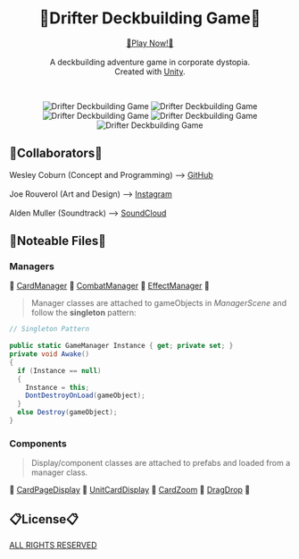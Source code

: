 <h1 align="center">
  💎Drifter Deckbuilding Game💎
</h1>

<p align="center">
  <a href="https://drifterthegame.com/" target="_blank">💠Play Now!💠</a>
  <br><br>
  A deckbuilding adventure game in corporate dystopia.
  <br>
  Created with <a href="https://www.unity.com">Unity</a>.
</p>

<br>

<p align="center">
  <img src="https://i.imgur.com/v7UQh3km.jpg" alt="Drifter Deckbuilding Game">
  <img src="https://i.imgur.com/KBnHxI0m.jpg" alt="Drifter Deckbuilding Game">
  <img src="https://i.imgur.com/7wDsw9Vm.png" alt="Drifter Deckbuilding Game">
  <img src="https://i.imgur.com/YwqUa7zm.jpg" alt="Drifter Deckbuilding Game">
  <img src="https://i.imgur.com/onqGLa4m.jpg" alt="Drifter Deckbuilding Game">
</p>

<h2>
  👯Collaborators👯
</h2>
<p>
  Wesley Coburn (Concept and Programming) --> <a href="https://github.com/weslex555" target="_blank">GitHub</a>
  <br><br>
  Joe Rouverol (Art and Design) --> <a href="https://www.instagram.com/dragonswordart/" target="_blank">Instagram</a>
  <br><br>
  Alden Muller (Soundtrack) --> <a href="https://soundcloud.com/little_fields" target="_blank">SoundCloud</a>
</p>
                                                                                                     
<h2>
  🚩Noteable Files🚩
</h2>

<h3>
  Managers
</h3>
  
<p>  
  🔴
  <a href="Assets/Scripts/Managers/CardManager.cs">CardManager</a>
  🔴
  <a href="Assets/Scripts/Managers/CombatManager.cs">CombatManager</a>
  🔴
  <a href="Assets/Scripts/Managers/EffectManager.cs">EffectManager</a>
  🔴
</p>

> Manager classes are attached to gameObjects in *ManagerScene* and follow the **singleton** pattern:
```c#
// Singleton Pattern
  
public static GameManager Instance { get; private set; }
private void Awake()
{
  if (Instance == null)
  {
    Instance = this;
    DontDestroyOnLoad(gameObject);
  }
  else Destroy(gameObject);
}
  ```
    
<h3>
  Components
</h3>

> Display/component classes are attached to prefabs and loaded from a manager class.

<p>
  🔴
  <a href="Assets/Scripts/Displays/Card Displays/CardPageDisplay.cs">CardPageDisplay</a>
  🔴
  <a href="Assets/Scripts/Cards/Card Displays/Card Displays/UnitCardDisplay.cs">UnitCardDisplay</a>
  🔴
  <a href="Assets/Scripts/Cards/Card Classes/Card Components/CardZoom.cs">CardZoom</a>
  🔴
  <a href="Assets/Scripts/Cards/Card Classes/Card Components/DragDrop.cs">DragDrop</a>
  🔴
</p>

<h2>
📋License📋
</h2>
<p>
  <a href="LICENSE.md">ALL RIGHTS RESERVED</a>
</p>
